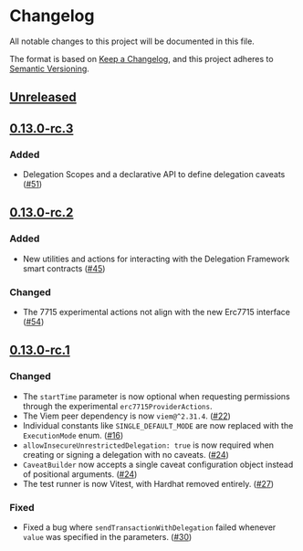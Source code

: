 # Changelog

All notable changes to this project will be documented in this file.

The format is based on [Keep a Changelog](https://keepachangelog.com/en/1.0.0/),
and this project adheres to [Semantic Versioning](https://semver.org/spec/v2.0.0.html).

## [Unreleased]

## [0.13.0-rc.3]

### Added

- Delegation Scopes and a declarative API to define delegation caveats ([#51](https://github.com/MetaMask/delegation-toolkit/pull/51))

## [0.13.0-rc.2]

### Added

- New utilities and actions for interacting with the Delegation Framework smart contracts ([#45](https://github.com/MetaMask/delegation-toolkit/pull/45))

### Changed

- The 7715 experimental actions not align with the new Erc7715 interface ([#54](https://github.com/MetaMask/delegation-toolkit/pull/54))

## [0.13.0-rc.1]

### Changed

- The `startTime` parameter is now optional when requesting permissions through the experimental `erc7715ProviderActions`.
- The Viem peer dependency is now `viem@^2.31.4`. ([#22](https://github.com/metamask/delegation-toolkit/pull/22))
- Individual constants like `SINGLE_DEFAULT_MODE` are now replaced with the `ExecutionMode` enum. ([#16](https://github.com/metamask/delegation-toolkit/pull/16))
- `allowInsecureUnrestrictedDelegation: true` is now required when creating or signing a delegation with no caveats. ([#24](https://github.com/metamask/delegation-toolkit/pull/24))
- `CaveatBuilder` now accepts a single caveat configuration object instead of positional arguments. ([#24](https://github.com/metamask/delegation-toolkit/pull/24))
- The test runner is now Vitest, with Hardhat removed entirely. ([#27](https://github.com/metamask/delegation-toolkit/pull/27))

### Fixed

- Fixed a bug where `sendTransactionWithDelegation` failed whenever `value` was specified in the parameters. ([#30](https://github.com/metamask/delegation-toolkit/pull/30))

[Unreleased]: https://github.com/metamask/delegation-toolkit/compare/@metamask/delegation-toolkit@0.13.0-rc.3...HEAD
[0.13.0-rc.3]: https://github.com/metamask/delegation-toolkit/compare/@metamask/delegation-toolkit@0.13.0-rc.2...@metamask/delegation-toolkit@0.13.0-rc.3
[0.13.0-rc.2]: https://github.com/metamask/delegation-toolkit/compare/@metamask/delegation-toolkit@0.13.0-rc.1...@metamask/delegation-toolkit@0.13.0-rc.2
[0.13.0-rc.1]: https://github.com/metamask/delegation-toolkit/releases/tag/@metamask/delegation-toolkit@0.13.0-rc.1